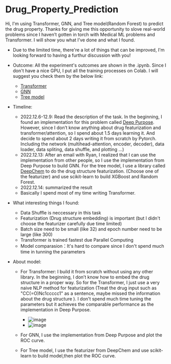# Drug_Property_Prediction

Hi, I'm using Transformer, GNN, and Tree model(Random Forest) to predict the drug property. Thanks for giving me this opportunity to slove real-world problems since I haven’t gotten in torch with Medical ML problems and  Transformer. I will show you what I’ve done and what I found.

- Due to the limited time, there're a lot of things that can be improved, I'm looking forward to having a furthur discussion with you!

- Outcome: All the experiment's outcomes are shown in the .ipynb. Since I don't have a nice GPU, I put all the training processes on Colab. I will suggest you check them by the below link:

  - [Transformer](https://colab.research.google.com/drive/1Jx4fV3IADJjntRejNWnKtMTwYAe4k7b8?usp=sharing)
  - [GNN](https://colab.research.google.com/drive/1-NuprDN1gfcmqjRCwYVRVhtRte5MJu4b?usp=sharing)
  - [Tree model](https://colab.research.google.com/drive/1mhTdbYw4DtNfkekEuJtF3ElSX5XT9l2h?usp=sharing)
  

- Timeline:
    - 2022.12.6-12.9: Read the description of the task. In the beginning, I found an implementation for this problem called [Deep Purpose](https://github.com/kexinhuang12345/DeepPurpose/blob/master/README.md#pretrained-models). However, since I don’t know anything about drug featurization and transformer/attention, so I spend about 1.5 days learning it.  And decide to spend about 2 days writing it from scratch by Pytorch. Including the network (multihead-attention, encoder, decoder), data loader, data spliting, data shuffle, and plotting …)
    - 2022.12.13: After an email with Ryan, I realized that I can use the implementation from other people, so I use the implementation from Deep Purpose to build GNN. For the tree model, I use a library called [DeepChem](https://github.com/deepchem/deepchem) to do the drug structure featurization. (Choose one of the featurizer) and use scikit-learn to build XGBoost and Random Forest.
    - 2022.12.14: summarized the result
    - Basically I spend most of my time writing Transformer.


- What interesting things I found:
  - Data Shuffle is neccessary in this task
  - Featurization (Drug structure embedding) is important (but I didn't choose the featurizer carefully due time limited)
  - Batch size need to be small (like 32) and epoch number need to be large (like 300)
  - Transformer is trained fastest due Parallel Computing
  - Model comparasion：It's hard to compare since I don't spend much time in tunning the parameters


- About model:
    - For Transformer: I build it from scratch without using any other library. In the beginning, I don’t know how to embed the drug structure in a proper way. So for the Transformer, I just use a very naive NLP method for featurization (Treat the drug input such as "CC(=O)Nc1ccccc1" as a sentence, maybe missed the information about the drug structure ).  I don't spend much time tuning the parameters but it achieves the comparable performance as the implementation in Deep Purpose.
      - ![image](https://user-images.githubusercontent.com/48281792/207720048-1ec6b967-cc71-4ca7-9b02-d5c9acab3c8b.png)
      - ![image](https://user-images.githubusercontent.com/48281792/207720152-4b7349ab-31fd-4e58-8df2-40b630cf9ccc.png)

      
    - For GNN, I use the implementation from Deep Purpose and plot the ROC curve.
    - For Tree model, I use the featurizer from DeepChem and use scikit-learn to build model,then plot the ROC curve.
  

  
